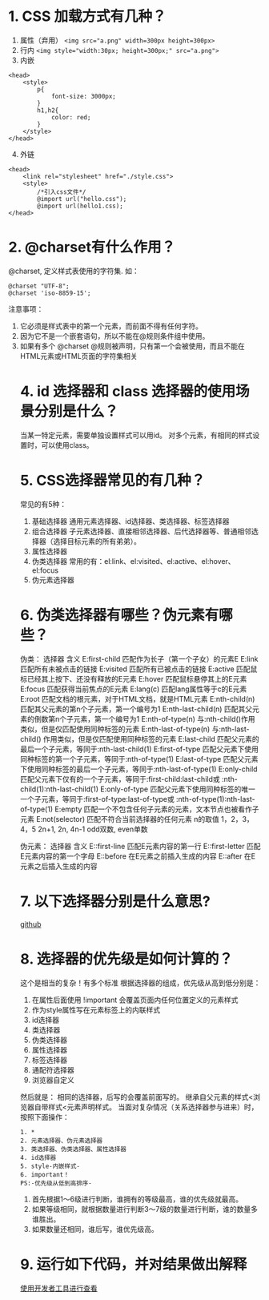 # 1. CSS 加载方式有几种？
1. 属性（弃用）
`<img src="a.png" width=300px height=300px>`
2. 行内
`<img style="width:30px; height=300px;" src="a.png">`
3. 内嵌

```
<head>
    <style>
        p{
            font-size: 3000px;
        }
        h1,h2{
            color: red;
        }
    </style>
</head>
```
4. 外链

```
<head>
    <link rel="stylesheet" href="./style.css">
    <style>
        /*引入css文件*/
        @import url("hello.css");
        @import url(hello1.css);
</head>
```

# 2. @charset有什么作用？
@charset, 定义样式表使用的字符集.
如：

```
@charset "UTF-8"; 
@charset 'iso-8859-15';
```
注意事项：
1. 它必须是样式表中的第一个元素，而前面不得有任何字符。
2. 因为它不是一个嵌套语句，所以不能在@规则条件组中使用。
3. 如果有多个 @charset @规则被声明，只有第一个会被使用，而且不能在HTML元素或HTML页面的字符集相关 <style> 元素内的样式属性内使用。
@charset在某些 CSS 属性中使用非 ASCII 字符时非常有用，例如 content(伪元素)。
# 3. @import有什么作用？如何使用？
答：引入外部样式表。
<style>
@import url("index.css");
@import url('index.css');
@import url(index.css);
@import 'custom.css';
@import "common.css";
@import url('landscape.css') screen and (orientation:landscape);
</style>
# 4. id 选择器和 class 选择器的使用场景分别是什么？
当某一特定元素，需要单独设置样式可以用id。
对多个元素，有相同的样式设置时，可以使用class。
# 5. CSS选择器常见的有几种？
常见的有5种：
1. 基础选择器
   通用元素选择器、id选择器、类选择器、标签选择器
2. 组合选择器
    子元素选择器、直接相邻选择器、后代选择器等、普通相邻选择器（选择目标元素的所有弟弟）。
3. 属性选择器
4. 伪类选择器
    常用的有：el:link、el:visited、el:active、el:hover、el:focus
5. 伪元素选择器
# 6. 伪类选择器有哪些？伪元素有哪些？
伪类：
    选择器	            含义
E:first-child	匹配作为长子（第一个子女）的元素E
E:link	      匹配所有未被点击的链接
E:visited	   匹配所有已被点击的链接
E:active	      匹配鼠标已经其上按下、还没有释放的E元素
E:hover	      匹配鼠标悬停其上的E元素
E:focus	      匹配获得当前焦点的E元素
E:lang(c)	   匹配lang属性等于c的E元素
E:root	      匹配文档的根元素，对于HTML文档，就是HTML元素
E:nth-child(n)      	匹配其父元素的第n个子元素，第一个编号为1
E:nth-last-child(n)	   匹配其父元素的倒数第n个子元素，第一个编号为1
E:nth-of-type(n)	      与:nth-child()作用类似，但是仅匹配使用同种标签的元素
E:nth-last-of-type(n)	与:nth-last-child() 作用类似，但是仅匹配使用同种标签的元素
E:last-child	         匹配父元素的最后一个子元素，等同于:nth-last-child(1)
E:first-of-type	    匹配父元素下使用同种标签的第一个子元素，等同于:nth-of-type(1)
E:last-of-type  	    匹配父元素下使用同种标签的最后一个子元素，等同于:nth-last-of-type(1)
E:only-child	       匹配父元素下仅有的一个子元素，等同于:first-child:last-child或 :nth-child(1):nth-last-child(1)
E:only-of-type	       匹配父元素下使用同种标签的唯一一个子元素，等同于:first-of-type:last-of-type或 :nth-of-type(1):nth-last-of-type(1)
E:empty	             匹配一个不包含任何子元素的元素，文本节点也被看作子元素
E:not(selector)	     匹配不符合当前选择器的任何元素
                        n的取值
                        1，2，3，4，5
                        2n+1, 2n, 4n-1
                        odd双数, even单数

伪元素：
    选择器	        含义
E::first-line	   匹配E元素内容的第一行
E::first-letter	匹配E元素内容的第一个字母
E::before	      在E元素之前插入生成的内容
E::after	         在E元素之后插入生成的内容

# 7. 以下选择器分别是什么意思?
[github](https://github.com/ComicParty/resume/blob/master/projects/U6/exercise7%E5%AF%B9%E4%B8%8B%E5%88%97CSS%E9%80%89%E6%8B%A9%E5%99%A8%E8%BF%9B%E8%A1%8C%E8%A7%A3%E9%87%8A.css)
# 8. 选择器的优先级是如何计算的？
这个是相当的复杂！有多个标准
根据选择器的组成，优先级从高到低分别是：
1. 在属性后面使用 !important 会覆盖页面内任何位置定义的元素样式
2. 作为style属性写在元素标签上的内联样式
3. id选择器
4. 类选择器
5. 伪类选择器
6. 属性选择器
7. 标签选择器
8. 通配符选择器
9. 浏览器自定义

然后就是：
        相同的选择器，后写的会覆盖前面写的。
        继承自父元素的样式<浏览器自带样式<元素声明样式。
当面对复杂情况（关系选择器参与进来）时， 按照下面操作：
```
1. * 
2. 元素选择器、伪元素选择器 
3. 类选择器、伪类选择器、属性选择器 
4. id选择器 
5. style-内嵌样式-
6. important！
PS:-优先级从低到高排序-
```
1. 首先根据1～6级进行判断，谁拥有的等级最高，谁的优先级就最高。
2. 如果等级相同，就根据数量进行判断3～7级的数量进行判断，谁的数量多谁胜出。
3. 如果数量还相同，谁后写，谁优先级高。
# 9. 运行如下代码，并对结果做出解释
[使用开发者工具进行查看](https://comicparty.github.io/resume/projects/U6/exercise9.html)


